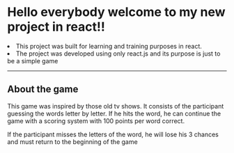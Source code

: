 # Hello everybody welcome to my new project in react!!

<li>This project was built for learning and training purposes in react.</li>
<li>The project was developed using only react.js and its purpose is just to be a simple game</li>

<hr></hr>
<h2>About the game</h2>
<p>This game was inspired by those old tv shows. It consists of the participant guessing the words letter by letter. If he hits the word, he can continue the game with a scoring system with 100 points per word correct.</p>
<p>If the participant misses the letters of the word, he will lose his 3 chances and must return to the beginning of the game</p>
